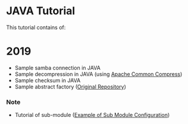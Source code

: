 # JAVA Tutorial
This tutorial contains of:
# 2019
  - Sample samba connection in JAVA
  - Sample decompression in JAVA (using [Apache Common Compress](https://commons.apache.org/proper/commons-compress/]))
  - Sample checksum in JAVA
  - Sample abstract factory ([Original Repository](https://github.com/marifnst/sample_factory))

### Note
  - Tutorial of sub-module ([Example of Sub Module Configuration](https://github.com/EmaroLab/docs/wiki/GitHub-Tutorial-to-Manage-Project-with-SubRepositories))


